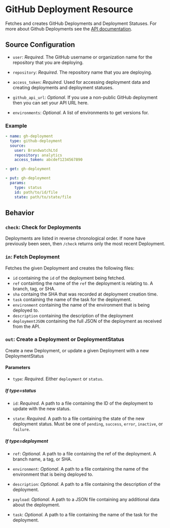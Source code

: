 # GitHub Deployment Resource

Fetches and creates GitHub Deployments and Deployment Statuses. For more about Github Deployments
see the [API documentation](https://developer.github.com/v3/repos/deployments/).

## Source Configuration

* `user`: *Required.* The GitHub username or organization name for the
  repository that you are deploying.

* `repository`: *Required.* The repository name that you are deploying.

* `access_token`: *Required.* Used for accessing deployment data and creating deployments
  and deployment statuses.

* `github_api_url`: *Optional.* If you use a non-public GitHub deployment then
  you can set your API URL here.

* `environments`: *Optional.* A list of environments to get versions for.

### Example

``` yaml
- name: gh-deployment
  type: github-deployment
  source:
    user: BrandwatchLtd
    repository: analytics
    access_token: abcdef1234567890
```

``` yaml
- get: gh-deployment
```

``` yaml
- put: gh-deployment
  params:
    type: status
    id: path/to/id/file
    state: path/to/state/file
```

## Behavior

### `check`: Check for Deployments

Deployments are listed in reverse chronological order. If none have previously been seen, then
`/check` returns only the most recent Deployment.

### `in`: Fetch Deployment

Fetches the given Deployment and creates the following files:

* `id` containing the `id` of the deployment being fetched.
* `ref` containting the name of the `ref` the deployment is relating to. A branch, tag, or SHA.
* `sha` containg the SHA that was recorded at deployment creation time.
* `task` containing the name of the task for the deployment.
* `environment` containing the name of the environment that is being deployed to.
* `description` containing the description of the deployment
* `deploymentJSON` containing the full JSON of the deployment as received from the API.


### `out`: Create a Deployment or DeploymentStatus

Create a new Deployment, or update a given Deployment with a new DeploymentStatus

#### Parameters

* `type`: *Required.* Either `deployment` or `status`.

##### If type=status

* `id`: *Required.* A path to a file containing the ID of the deployment to update
  with the new status.

* `state`: *Required.*  A path to a file containing the state of the new deployment status.
  Must be one of `pending`, `success`, `error`, `inactive`, or `failure`.

##### If type=deployment

* `ref`: *Optional.* A path to a file containing the ref of the deployment. A branch name, a tag,
  or SHA.

* `environment`: *Optional.* A path to a file containing the name of the environment that is being
  deployed to.

* `description`: *Optional.* A path to a file containing the description of the deployment.

* `payload`: *Optional.* A path to a JSON file containing any additional data about the deployment.

* `task`: *Optional.* A path to a file containing the name of the task for the deployment.
